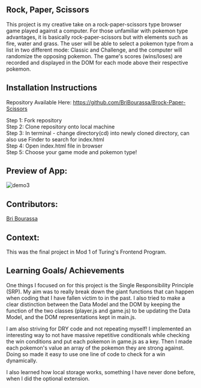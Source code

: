 ## Rock, Paper, Scissors

This project is my creative take on a rock-paper-scissors type browser game played against a computer. For those unfamiliar with pokemon type advantages, it is basically rock-paper-scissors but with elements such as fire, water and grass. The user will be able to select a pokemon type from a list in two different mode: Classic and Challenge, and the computer will randomize the opposing pokemon. The game's scores (wins/loses) are recorded and displayed in the DOM for each mode above their respective pokemon.


## Installation Instructions ## 
Repository Available Here: 
https://github.com/BriBourassa/Brock-Paper-Scissors

Step 1: Fork repository\
Step 2: Clone repository onto local machine\
Step 3: In terminal - change directory(cd) into newly cloned directory, can also use Finder to search for index.html\
Step 4: Open index.html file in browser\
Step 5: Choose your game mode and pokemon type!

## Preview of App:

![demo3](https://user-images.githubusercontent.com/111149043/212789240-ac604fe8-65ae-4a63-b0bc-684c448fbdc3.png)


## Contributors:

[Bri Bourassa](https://github.com/BriBourassa)


## Context:

This was the final project in Mod 1 of Turing's Frontend Program.

## Learning Goals/ Achievements

One things I focused on for this project is the Single Responsibility Principle (SRP). My aim was to really break down the giant functions that can happen when coding that I have fallen victim to in the past. I also tried to make a clear distinction between the Data Model and the DOM by keeping the function of the two classes (player.js and game.js) to be updating the Data Model, and the DOM representations kept in main.js. 

I am also striving for DRY code and not repeating myself! I implemented an interesting way to not have massive repetitive conditionals while checking the win conditions and put each pokemon in game.js as a key. Then I made each pokemon's value an array of the pokemon they are strong against. Doing so made it easy to use one line of code to check for a win dynamically.

I also learned how local storage works, something I have never done before, when I did the optional extension.
